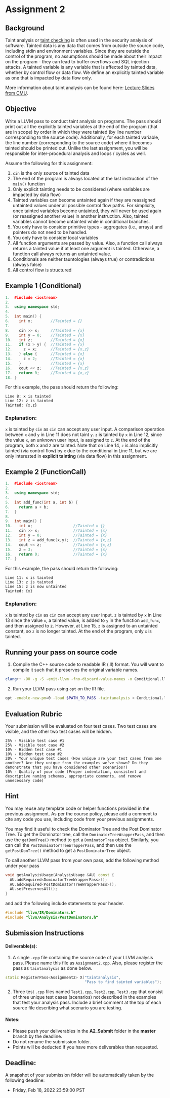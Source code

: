 # Assignment 2

## Background

Taint analysis or [taint checking](https://en.wikipedia.org/wiki/Taint_checking) is often used in the security analysis of software.
Tainted data is any data that comes from outside the source code, including stdin and environment variables.
Since they are outside the control of the program, no assumptions should be made about their impact on the program - they can lead to buffer overflows and SQL injection attacks.
A tainted variable is any variable that is affected by tainted data, whether by control flow or data flow.
We define an explicitly tainted variable as one that is impacted by data flow only.

More information about taint analysis can be found here: [Lecture Slides from CMU](https://www.cs.cmu.edu/~ckaestne/15313/2018/20181023-taint-analysis.pdf).

## Objective

Write a LLVM pass to conduct taint analysis on programs.
The pass should print out all the explicitly tainted variables at the end of the program (that are in scope) by order in which they were tainted (by line number corresponding to the source code).
Additionally, for each tainted variable, the line number (corresponding to the source code) where it becomes tainted should be printed out.
Unlike the last assignment, you will be responsible for inter-procedural analysis and loops / cycles as well.

Assume the following for this assignment:
1. `cin` is the only source of tainted data
2. The end of the program is always located at the last instruction of the `main()` function
3. Only explicit tainting needs to be considered (where variables are impacted by data flow)
4. Tainted variables can become untainted again if they are reassigned untainted values under all possible control flow paths. For simplicity, once tainted variables become untainted, they will never be used again (or reassigned another value) in another instruction. Also, tainted variables cannot become untainted while in conditional branches.
5. You only have to consider primitive types - aggregates (i.e., arrays) and pointers do not need to be handled.
6. You only have to consider local variables
7. All function arguments are passed by value. Also, a function call always returns a tainted value if at least one argument is tainted. Otherwise, a function call always returns an untainted value.
8. Conditionals are neither tauntologies (always true) or contradictions (always false)
9. All control flow is structured

## Example 1 (Conditional)

```cpp
1.  #include <iostream>
2.
3.  using namespace std;
4. 
5.  int main() {
6.    int x;        //Tainted = {}
7.
8.    cin >> x;     //Tainted = {x}
9.    int y = 0;    //Tainted = {x}
10.   int z;        //Tainted = {x}
11.   if (x > y) {  //Tainted = {x}
12.     z = x;      //Tainted = {x,z}
13.   } else {      //Tainted = {x}
14.     z = 2;      //Tainted = {x}
15.   }             //Tainted = {x}
16.   cout << z;    //Tainted = {x,z}
17.   return 0;     //Tainted = {x,z}
18. }
```

For this example, the pass should return the following:
```shell
Line 8: x is tainted
Line 12: z is tainted
Tainted: {x,z}
```

### Explanation:

`x` is tainted by `cin` as `cin` can accept any user input. A comparison operation between `x` and `y` in Line 11 does not taint `y`. `z` is tainted by `x` in Line 12, since the value `x`, an unknown user input, is assigned to `z`. At the end of the program, both x and z are tainted.
Note that on Line 14, `z` is also implicitly tainted (via control flow) by `x` due to the conditional in Line 11, but we are only interested in **explicit tainting** (via data flow) in this assignment.

## Example 2 (FunctionCall)

```cpp
1.  #include <iostream>
2.
3.  using namespace std;
4.  
5.  int add_func(int a, int b) {
6.    return a + b;
7.  }
8.
9.  int main() {
10.   int x;                  //Tainted = {}
11.   cin >> x;               //Tainted = {x}
12.   int y = 0;              //Tainted = {x}
13.   int z = add_func(x,y);  //Tainted = {x,z}
14.   cout << z;              //Tainted = {x,z}
15.   z = 3;                  //Tainted = {x}
16.   return 0;               //Tainted = {x}
17. }
```

For this example, the pass should return the following:
```shell
Line 11: x is tainted
Line 13: z is tainted
Line 15: z is now untainted
Tainted: {x}
```

### Explanation:

`x` is tainted by `cin` as `cin` can accept any user input. `z` is tainted by `x` in Line 13 since the value `x`, a tainted value, is added to `y` in the function `add_func`, and then assigned to z. However, at Line 15, `z` is assigned to an untainted constant, so `z` is no longer tainted. At the end of the program, only `x` is tainted.

## Running your pass on source code

1. Compile the C++ source code to readable IR (.ll) format. You will want to compile it such that it preserves the original variable names.
```bash
clang++ -O0 -g -S -emit-llvm -fno-discard-value-names -o Conditional.ll -c Conditional.cpp
```

2. Run your LLVM pass using `opt` on the IR file.
```bash
opt -enable-new-pm=0 -load $PATH_TO_PASS -taintanalysis < Conditional.ll > /dev/null
```

## Evaluation Rubric

Your submission will be evaluated on four test cases. Two test cases are visible, and the other two test cases will be hidden.

```
25% - Visible test case #1
25% - Visible test case #2
10% - Hidden test case #1
10% - Hidden test case #2
20% - Your unique test cases (How unique are your test cases from one another? Are they unique from the examples we've shown? Do they demonstrate that you have considered other scenarios?)
10% - Quality of your code (Proper indentation, consistent and descriptive naming schemes, appropriate comments, and remove unnecessary code)
```

## Hint

You may reuse any template code or helper functions provided in the previous assignment.
As per the course policy, please add a comment to cite any code you use, including code from your previous assignments.

You may find it useful to check the Dominator Tree and the Post Dominator Tree.
To get the Dominator tree, call the `DominatorTreeWrapperPass`, and then use the `getDomTree()` method to get a `DominatorTree` object.
Similarly, you can call the `PostDominatorTreeWrapperPass`, and then use the `getPostDomTree()` method to get a `PostDominatorTree` object.

To call another LLVM pass from your own pass, add the following method under your pass
```cpp
void getAnalysisUsage(AnalysisUsage &AU) const {
  AU.addRequired<DominatorTreeWrapperPass>();
  AU.addRequired<PostDominatorTreeWrapperPass>();
  AU.setPreservesAll();
}
```
and add the following include statements to your header.
```cpp
#include "llvm/IR/Dominators.h"
#include "llvm/Analysis/PostDominators.h"
```

## Submission Instructions

#### Deliverable(s):

1. A single `.cpp` file containing the source code of your LLVM analysis pass. Please name this file as `Assignment2.cpp`. Also, please register the pass as `taintanalysis` as done below.

```C++
static RegisterPass<Assignment2> X("taintanalysis",
                                   "Pass to find tainted variables");
```

2. Three test `.cpp` files named `Test1.cpp`, `Test2.cpp`, `Test3.cpp` that consist of three unique test cases (scenarios) not described in the examples that test your analysis pass. Include a brief comment at the top of each source file describing what scenario you are testing.

#### Notes:
- Please push your deliverables in the **A2_Submit** folder in the **master** branch by the deadline.
- Do not rename the submission folder.
- Points will be deducted if you have more deliverables than requested.

## Deadline:

A snapshot of your submission folder will be automatically taken by the following deadline:

- Friday, Feb 18, 2022 23:59:00 PST

